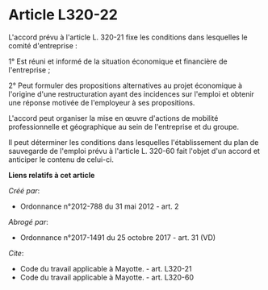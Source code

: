 # Article L320-22

L'accord prévu à l'article L. 320-21 fixe les conditions dans lesquelles le comité d'entreprise : 

1° Est réuni et informé de la situation économique et financière de l'entreprise ; 

2° Peut formuler des propositions alternatives au projet économique à l'origine d'une restructuration ayant des incidences
sur l'emploi et obtenir une réponse motivée de l'employeur à ses propositions. 

L'accord peut organiser la mise en œuvre d'actions de mobilité professionnelle et géographique au sein de l'entreprise et du
groupe. 

Il peut déterminer les conditions dans lesquelles l'établissement du plan de sauvegarde de l'emploi prévu à l'article L.
320-60 fait l'objet d'un accord et anticiper le contenu de celui-ci.

**Liens relatifs à cet article**

_Créé par_:

  - Ordonnance n°2012-788 du 31 mai 2012 - art. 2

_Abrogé par_:

  - Ordonnance n°2017-1491 du 25 octobre 2017 - art. 31 (VD)

_Cite_:

  - Code du travail applicable à Mayotte. - art. L320-21
  - Code du travail applicable à Mayotte. - art. L320-60
